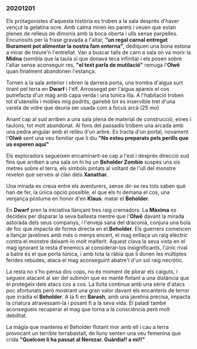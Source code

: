 ### 20201201 ###

Els protagonistes d'aquesta història es troben a la sala després d'haver vençut la gelatina ocre. Amb calma miren les parets i veuen que estan plenes de relleus de dimonis amb la boca oberta i ulls sense parpelles. Encuriosits per la frase gravada a l'altar, __“un regal carnal entregat lliurament pot alimentar la nostra fam enterna”__, dediquen una bona estona a mirar de treure'n l'entrellat. Van a buscar talls de carn a sala on va morir la **Midna** (sembla que la taula sí que donava teca infinita) i els posen sobre l'altar sense aconseguir res, __"el text parla de mutilació"__ remuga l'**Olwë** quan finalment abandonen l'estança.

Tornen a la sala anterior i obren la darrera porta, una tromba d'aigua surt tirant pel terra en **Dwarf** i l'elf. Arrossegat per l'aigua apareix el cos putrefacta d'un mag amb capa verda i una túnica lila. A l'habitació troben tot d'utensilis i mobles mig podrits, gairebé tot és inservible tret d'una vareta de vidre que deuria ser usada com a focus arcà (25 mo)

Anant cap al sud arriben a una sala plena de material de construcció, eines i taulons, tot molt abandonat. Al fons del passadís trobem una arcada amb una pedra angular amb el relleu d'un arbre. Es tracta d'un portal, novament l'**Olwë** sent una veu familiar que li diu __"No esteu preparats pels perills que us esperen aquí"__

Els exploradors segueixen encaminant-se cap a l'est i després direcció sud fins que arriben a una sala on hi ha un __Beholder Zombie__ suspès uns sis metres sobre el terra, els símbols pintats al voltant de l'ull del monstre revelen que serveix al clan dels __Xanathar__. 

Una mirada es creua entre els aventurers, sense dir-se res tots saben què han de fer, la única opció possible, el que els hi demana el cos, una venjança pòstuma en honor d'en **Klaus**: matar el __Beholder__. 

En **Dwarf** pren la iniciativa llançant tres raig cremadors. La **Màxima** es decideix per disparar la seva ballesta mentre que l'**Olwë** davant la mirada astorada dels seus companys, i l'enveja sana del draconià, conjura una bola de foc que impacta de forma directa en el __Beholder__.
Els guerrers comencen a llançar javelines amb més o menys encert, el mag enllaça un raig elèctric contra el monstre deixant-lo molt malferit. Aquest clava la seva vista en el mag ignorant la resta d'enemics al considerar-los insignificants, l'únic rival a batre és el que porta túnica, i amb tota la ràbia que li donen les múltiples ferides rebudes, ataca el mag aconseguint abatre'l d'un sol raig necròtic.

La resta no s'ho pensa dos cops, no és moment de plorar els caiguts, i segueix atacant al ser del submón que es mantè flotant a una distància que el protegeix dels atacs cos a cos. La lluita continua amb una sèrie d'atacs poc afortunats però mostrant una gran valor davant els encanteris de terror que irradia el __Beholder__. A la fi en **Barash**, amb una javelina precisa, impacta la criatura atravessant-la i posant fi a la seva vida. El paladí també aconsegueix recuperar el mag que torna a la consciència però molt debilitat. 

La màgia que mantenia el Beholder flotant mor amb ell i cau a terra provocant un terrible terrabastall, de lluny senten una veu femenina que crida __"Quelcom li ha passat al Nerozar. Guàrdia!! a mi!!"__



